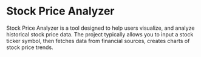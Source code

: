 # Stock Price Analyzer
Stock Price Analyzer is a tool designed to help users  visualize, and analyze historical stock price data. The project typically allows you to input a stock ticker symbol, then fetches data from financial sources, creates charts of stock price trends.
